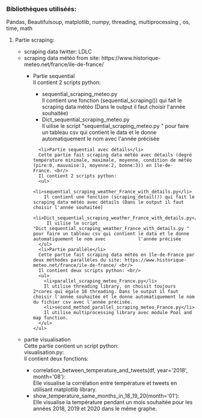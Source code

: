 <!DOCTYPE html>
<html>
<body>

<h3> Bibliothèques utiliséés:</h3> Pandas, Beautifulsoup, matplotlib, numpy, threading, multiprocessing , os, time, math <br/>
<ol>
  
  <li>Partie scraping: </li>
  <ul>
    <li>scraping data twitter: LDLC </li>
    <li>scraping data météo from site:  https://www.historique-meteo.net/france/ile-de-france/ </li>
    <ul>
      <li>Partie sequential</li>
      Il contient 2 scripts python: <br/>
      <ul>
        <li>sequential_scraping_meteo.py </li>
        Il contient une fonction (sequential_scraping()) qui fait le scraping data météo (Dans le output il faut choisir l'année souhaitée) <br/>
        <li> Dict_sequential_scraping_meteo.py </li> 
        Il uilise le script "sequential_scraping_meteo.py " pour faire un tableau csv qui contient le data et le donne automatiquement le nom avec l'année précisée
        </ul>
     
      <li>Partie sequential avec détails</li>
      Cette partie fait scraping data météo avec détails (degré température minimale, maximale, moyenne, condition de météo (pire:0, mauvaise:1, moyenne:2, bonne:3)) en île-de-         France. <br/>
      Il contient 2 scripts python:
      <ul>
        <li>sequential_scraping_weather_France_with_details.py</li>
        Il contient une fonction (scraping_detail()) qui fait le scraping data météo avec détails (Dans le output il faut choisir l'année souhaitée)
        <li>Dict_sequential_scraping_weather_France_with_details.py</li>
         Il uilise le script "Dict_sequential_scraping_weather_France_with_details.py " pour faire un tableau csv qui contient le data et le donne automatiquement le nom avec            l'année précisée
      </ul>
      <li>Partie parallèle</li>
      Cette partie fait scraping data météo en île-de-France par deux méthodes parallèles du site: https://www.historique-meteo.net/france/ile-de-france/ <br/>
      Il contient deux scripts python: <br/>
      <ul>
        <li>parallel_scraping_meteo_France.py</li> 
        Il utilise threading library, on choisit toujours 2*cores qui égale 16 threading. Dans le output il faut choisir l'année souhaitée et le donne automatiquement le nom             du fichier csv avec l'année précisée.
        <li>second_method_parallel_scraping_meteo_France.py</li> 
        Il utilise multiprocessing library avec module Pool and map function.
      </ul>
    </ul>
    
  </ul>
  <li>partie visualisation</li>
  Cette partie contient un script python:<br/>
  visualisation.py:  <br/>
  Il contient deux fonctions: 
  <ul>
  <li>correlation_between_temperature_and_tweets(df, year='2018', month='08'):</li>
  Elle visualise la corrélation entre température et tweets en utilisant matplotlib library.
  <li>show_temperature_same_months_in_18_19_20(month='01'):</li>
  Elle visualise la température pendant un mois souhaitée pour les années 2018, 2019 et 2020 dans le même graphe.
  </ul>
 
</ol>

                 
</body>
</html>
